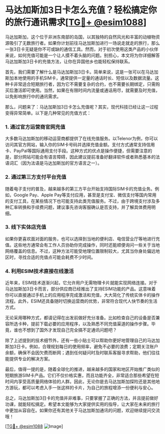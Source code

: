 # 马达加斯加3日卡怎么充值？轻松搞定你的旅行通讯需求[[TG💪+ @esim1088](https://t.me/s/esim1088)]

马达加斯加，这个位于非洲东南部的岛国，以其独特的自然风光和丰富的动植物资源吸引了无数旅行者。如果你计划前往马达加斯加进行一场说走就走的旅行，那么一张3日卡无疑是你不可或缺的通信工具。然而，对于初次使用这类产品的小伙伴来说，如何充值可能是一个让人摸不着头脑的问题。别担心，本文将为你详细解答马达加斯加3日卡的充值方法，让你在异国他乡也能轻松保持联系。

首先，我们需要了解什么是马达加斯加3日卡。简单来说，这是一张可以在马达加斯加本地使用的手机SIM卡，通常提供一定量的通话时长、短信以及数据流量。这种卡非常适合短期旅行者，因为它不需要复杂的合约，也不需要长期绑定，只需购买后激活即可使用。当然，如果在有限时间内流量或通话用尽，就需要及时充值，以免影响旅行中的通讯需求。

那么，问题来了：马达加斯加3日卡怎么充值呢？其实，现代科技已经让这一过程变得异常简单。以下是几种常见的充值方式：

### 1. **通过官方运营商官网充值**

大多数马达加斯加的移动运营商都提供了在线充值服务。以Telenor为例，你可以访问其官方网站，输入你的SIM卡号码并选择充值金额。支付方式通常支持信用卡、PayPal等国际通用支付手段。这种方式的优点是操作便捷，但需要注意的是，部分网站可能会有语言障碍，因此建议提前准备好翻译软件或者熟悉基本的法语词汇（因为法语是马达加斯加的官方语言之一）。

### 2. **通过第三方支付平台充值**

随着电子支付的普及，越来越多的第三方平台开始支持国际SIM卡的充值业务。例如，Google Pay、Apple Pay等支付应用，甚至是支付宝、微信支付等国内常用的支付工具，在某些情况下也可能支持此类充值服务。不过，由于跨境支付涉及多种汇率转换和手续费问题，建议事先咨询客服确认是否支持，并了解具体费用明细。

### 3. **线下实体店充值**

如果你更喜欢面对面的服务，也可以选择到当地的便利店、电信营业厅等地进行充值。这些地方通常会有工作人员协助你完成操作，同时还能顺便询问一些关于当地网络覆盖的信息。不过，这种方法可能受地理位置限制较大，尤其当你身处偏远地区时，寻找合适的充值点可能会耗费不少时间。

### 4. **利用ESIM技术直接在线激活**

近年来，ESIM技术逐渐兴起，它允许用户无需物理卡片就能实现网络连接。对于马达加斯加3日卡而言，部分供应商已经推出了支持ESIM功能的产品。这意味着你可以直接通过手机上的应用程序完成激活和充值，大大简化了传统实体卡的操作流程。此外，ESIM还具备随时切换运营商的优势，非常符合现代人快节奏的生活方式。

无论采用哪种方式，都请记得在出发前做好充分准备。比如检查自己的设备是否兼容所选卡种，提前下载必要的应用程序，以及熟悉不同充值渠道的操作步骤。毕竟，谁也不想到了国外才发现自己完全搞不定通讯问题吧？

除了上述提到的技术细节外，还有一些小贴士可以帮助你更好地管理自己的马达加斯加3日卡。例如，合理规划每日的使用频率，避免不必要的浪费；定期关注账户余额，确保不会因欠费而断网；遇到任何疑问时及时联系客服寻求帮助，他们往往能提供专业的解决方案。

最后，值得一提的是，随着全球化的推进，越来越多的国家和地区开始推广类似的短期旅游SIM卡产品。它们不仅价格实惠，而且功能齐全，非常适合那些希望在短时间内享受高质量网络体验的人群。因此，无论你是去马达加斯加探险还是其他地方游玩，都可以考虑入手一张这样的卡片，为自己的旅程增添一份便利与安心。

总之，马达加斯加3日卡的充值并非难事，只要掌握了正确的方法，并且提前做好功课，就能轻松搞定。希望本文能够为大家提供实用的指导，让大家在未来的旅行中更加从容自在。如果你还有其他关于马达加斯加通讯的问题，欢迎继续提问交流哦！

[[TG💪+ @esim1088](https://t.me/s/esim1088) ![Image](https://i.postimg.cc/4NQfJmqS/Snipaste-2025-05-13-00-14-12.png)]